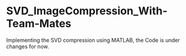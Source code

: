# SVD_ImageCompression_With-Team-Mates
Implementing the SVD compression using MATLAB, the Code is under changes for now.

